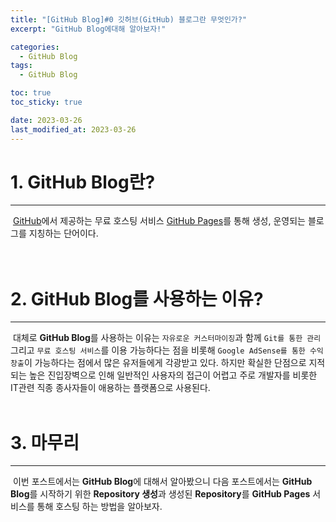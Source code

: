 ```yaml
---
title: "[GitHub Blog]#0 깃허브(GitHub) 블로그란 무엇인가?"
excerpt: "GitHub Blog에대해 알아보자!"

categories:
  - GitHub Blog
tags:
  - GitHub Blog

toc: true
toc_sticky: true

date: 2023-03-26
last_modified_at: 2023-03-26
---
```


# 1. **GitHub Blog**란?
---
&nbsp;[GitHub](https://github.com/)에서 제공하는 무료 호스팅 서비스 [GitHub Pages](https://pages.github.com/)를 통해 생성, 운영되는 블로그를 지칭하는 단어이다.  
<br><br>

# 2. **GitHub Blog**를 사용하는 이유?
---
&nbsp;대체로 **GitHub Blog**를 사용하는 이유는 `자유로운 커스터마이징`과 함께 `Git를 통한 관리` 그리고 `무료 호스팅 서비스`를 이용 가능하다는 점을 비롯해 `Google AdSense를 통한 수익창출`이 가능하다는 점에서 많은 유저들에게 각광받고 있다. 하지만 확실한 단점으로 지적되는 높은 진입장벽으로 인해 일반적인 사용자의 접근이 어렵고 주로 개발자를 비롯한 IT관련 직종 종사자들이 애용하는 플랫폼으로 사용된다.
<br><br>

# 3. 마무리
---
&nbsp;이번 포스트에서는 **GitHub Blog**에 대해서 알아봤으니 다음 포스트에서는 **GitHub Blog**를 시작하기 위한 **Repository 생성**과 생성된 **Repository**를 **GitHub Pages** 서비스를 통해 호스팅 하는 방법을 알아보자.  
<br><br><br><br>
